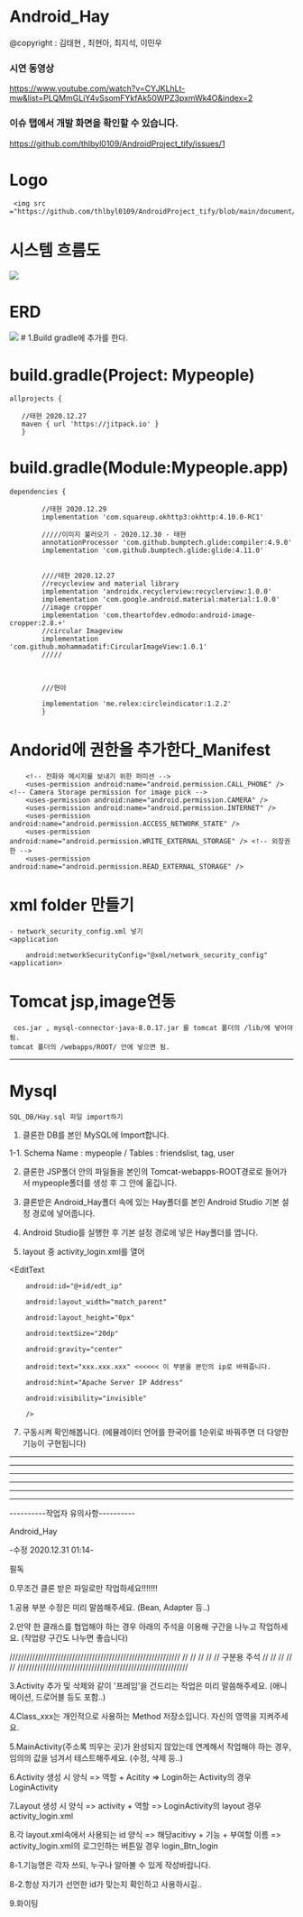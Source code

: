 # Android_Hay

@copyright :  김태현 , 최현아, 최지석, 이민우 

### 시연 동영상 
https://www.youtube.com/watch?v=CYJKLhLt-mw&list=PLQMmGLiY4vSsomFYkfAk50WPZ3pxmWk4O&index=2

### 이슈 탭에서 개발 화면을 확인할 수 있습니다. 
   https://github.com/thlbyl0109/AndroidProject_tify/issues/1
   
# Logo
    
     
     
     <img src ="https://github.com/thlbyl0109/AndroidProject_tify/blob/main/document/tifyLogo.png">
        
        


# 시스템 흐름도
  
  <img src ="https://github.com/thlbyl0109/AndroidProject_tify/blob/main/document/system.png">

# ERD 
  <img src ="https://github.com/thlbyl0109/AndroidProject_tify/blob/main/document/ERD.jpeg">
# 1.Build gradle에 추가를 한다.


# build.gradle(Project: Mypeople)
    allprojects {

       //태현 2020.12.27
       maven { url 'https://jitpack.io' }
       }

# build.gradle(Module:Mypeople.app)
  
    dependencies {

            //태현 2020.12.29
            implementation 'com.squareup.okhttp3:okhttp:4.10.0-RC1'

            /////이미지 불러오기 - 2020.12.30 - 태현
            annotationProcessor 'com.github.bumptech.glide:compiler:4.9.0'
            implementation 'com.github.bumptech.glide:glide:4.11.0'


            ////태현 2020.12.27
            //recycleview and material library
            implementation 'androidx.recyclerview:recyclerview:1.0.0'
            implementation 'com.google.android.material:material:1.0.0'
            //image cropper
            implementation 'com.theartofdev.edmodo:android-image-cropper:2.8.+'
            //circular Imageview
            implementation 'com.github.mohammadatif:CircularImageView:1.0.1'
            /////



            ///현아

            implementation 'me.relex:circleindicator:1.2.2'
            }
            
#  Andorid에 권한을 추가한다_Manifest
        <!-- 전화와 메시지를 보내기 위한 퍼미션 -->
        <uses-permission android:name="android.permission.CALL_PHONE" /> <!-- Camera Storage permission for image pick -->
        <uses-permission android:name="android.permission.CAMERA" />
        <uses-permission android:name="android.permission.INTERNET" />
        <uses-permission android:name="android.permission.ACCESS_NETWORK_STATE" />
        <uses-permission android:name="android.permission.WRITE_EXTERNAL_STORAGE" /> <!-- 외장권한 -->
        <uses-permission android:name="android.permission.READ_EXTERNAL_STORAGE" />


# xml folder 만들기

    - network_security_config.xml 넣기
    <application
    
        android:networkSecurityConfig="@xml/network_security_config"
    <application> 
    
# Tomcat jsp,image연동
     cos.jar , mysql-connector-java-8.0.17.jar 를 tomcat 폴더의 /lib/에 넣어야됨.
    tomcat 폴더의 /webapps/ROOT/ 안에 넣으면 됨.
****

# Mysql

    SQL_DB/Hay.sql 파일 import하기
    
    
1. 클론한 DB를 본인 MySQL에 Import합니다. 

1-1. Schema Name : mypeople / Tables : friendslist, tag, user

2. 클론한 JSP폴더 안의 파일들을 본인의 Tomcat-webapps-ROOT경로로 들어가서 mypeople폴더를 생성 후 그 안에 옮깁니다.

3. 클론받은 Android_Hay폴더 속에 있는 Hay폴더를 본인 Android Studio 기본 설정 경로에 넣어줍니다.

4. Android Studio를 실행한 후 기본 설정 경로에 넣은 Hay폴더를 엽니다.


5. layout 중 activity_login.xml를 열어 

<EditText

        android:id="@+id/edt_ip"
        
        android:layout_width="match_parent"
        
        android:layout_height="0px"
        
        android:textSize="20dp"
        
        android:gravity="center"
        
        android:text="xxx.xxx.xxx" <<<<<< 이 부분을 본인의 ip로 바꿔줍니다.
        
        android:hint="Apache Server IP Address"
        
        android:visibility="invisible"
        
        />
        
7. 구동시켜 확인해봅니다. (에뮬레이터 언어를 한국어를 1순위로 바꿔주면 더 다양한 기능이 구현됩니다)

----

----

----

----

----

----


----------작업자 유의사항----------

Android_Hay

-수정 2020.12.31 01:14-

필독

0.무조건 클론 받은 파일로만 작업하세요!!!!!!!

1.공용 부분 수정은 미리 말씀해주세요. (Bean, Adapter 등..)

2.만약 한 클래스를 협업해야 하는 경우 아래의 주석을 이용해 구간을 나누고 작업하세요. (작업량 구간도 나누면 좋습니다)

////////////////////////////////////////////////////////////
//                                                        //
//                                                        //
//                       구분용 주석                       //
//                                                        //
//                                                        //
////////////////////////////////////////////////////////////

3.Activity 추가 및 삭제와 같이 '프레임'을 건드리는 작업은 미리 말씀해주세요. (애니메이션, 드로어블 등도 포함..)

4.Class_xxx는 개인적으로 사용하는 Method 저장소입니다. 자신의 영역을 지켜주세요.

5.MainActivity(주소록 띄우는 곳)가 완성되지 않았는데 연계해서 작업해야 하는 경우, 임의의 값을 넘겨서 테스트해주세요. (수정, 삭제 등..)

6.Activity 생성 시 양식 => 역할 + Acitity => Login하는 Activity의 경우 LoginActivity

7.Layout 생성 시 양식 => activity + 역할 => LoginActivity의 layout 경우 activity_login.xml

8.각 layout.xml속에서 사용되는 id 양식 => 해당acitivy + 기능 + 부여할 이름 => activity_login.xml의 로그인하는 버튼일 경우 login_Btn_login

8-1.기능명은 각자 쓰되, 누구나 알아볼 수 있게 작성바랍니다.

8-2.항상 자기가 선언한 id가 맞는지 확인하고 사용하시길..

9.화이팅


